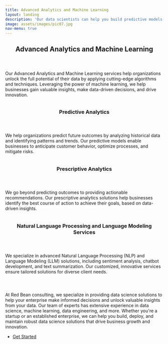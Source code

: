 ```yaml
---
title: Advanced Analytics and Machine Learning
layout: landing
description: 'Our data scientists can help you build predictive models, perform business analysis, and implement machine learning algorithms to generate actionable insights and drive business value.'
image: assets/images/pic07.jpg
nav-menu: true
---
```


<!-- Main -->
<div id="main">

<!-- One -->
<section id="one">
	<div class="inner">
		<header class="major">
			<h2>Advanced Analytics and Machine Learning</h2>
		</header>
		<p>Our Advanced Analytics and Machine Learning services help organizations unlock the full potential of their data by applying cutting-edge algorithms and techniques. Leveraging the power of machine learning, we help businesses gain valuable insights, make data-driven decisions, and drive innovation.</p>
	</div>
</section>

<!-- Two -->
<section id="two" class="spotlights">
	<section>
		<a href="generic.html" class="image">
			<img src="{% link assets/images/pic08.jpg %}" alt="" data-position="center center" />
		</a>
		<div class="content">
			<div class="inner">
				<header class="major">
					<h3>Predictive Analytics</h3>
				</header>
				<p>We help organizations predict future outcomes by analyzing historical data and identifying patterns and trends. Our predictive models enable businesses to anticipate customer behavior, optimize processes, and mitigate risks.</p>
				<!--<ul class="actions">
					<li><a href="generic.html" class="button">Learn more</a></li>
				</ul>-->
			</div>
		</div>
	</section>
	<section>
		<a href="generic.html" class="image">
			<img src="{% link assets/images/pic09.jpg %}" alt="" data-position="top center" />
		</a>
		<div class="content">
			<div class="inner">
				<header class="major">
					<h3>Prescriptive Analytics</h3>
				</header>
				<p>We go beyond predicting outcomes to providing actionable recommendations. Our prescriptive analytics solutions help businesses identify the best course of action to achieve their goals, based on data-driven insights.</p>
				<!--<ul class="actions">
					<li><a href="generic.html" class="button">Learn more</a></li>
				</ul>-->
			</div>
		</div>
	</section>
	<section>
		<a href="generic.html" class="image">
			<img src="{% link assets/images/pic10.jpg %}" alt="" data-position="25% 25%" />
		</a>
		<div class="content">
			<div class="inner">
				<header class="major">
					<h3>Natural Language Processing and Language Modeling Services</h3>
				</header>
				<p>We specialize in advanced Natural Language Processing (NLP) and Language Modeling (LLM) solutions, including sentiment analysis, chatbot development, and text summarization. Our customized, innovative services ensure tailored solutions for diverse client needs.</p>
				<!--<ul class="actions">
					<li><a href="generic.html" class="button">Learn more</a></li>
				</ul>-->
			</div>
		</div>
	</section>
</section>

<!-- Three -->
<section id="three">
	<div class="inner">
		<header class="major">
			<h2></h2>
		</header>
		<p>At Red Bean consulting, we specialize in providing data science solutions to help your enterprise make informed decisions and unlock valuable insights from your data. Our team of experts has extensive experience in data science, machine learning, data engineering, and more. Whether you're a startup or an established enterprise, we can help you build, deploy, and maintain robust data science solutions that drive business growth and innovation.</p>
		<ul class="actions">
			<li><a href="generic.html" class="button next">Get Started</a></li>
		</ul>
	</div>
</section>

</div>

